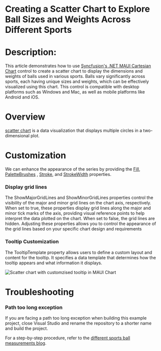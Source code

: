 # Creating a Scatter Chart to Explore Ball Sizes and Weights Across Different Sports

# Description:

This article demonstrates how to use [Syncfusion's .NET MAUI Cartesian Chart](https://www.syncfusion.com/maui-controls/maui-cartesian-charts) control to create a scatter chart to display the dimensions and weights of balls used in various sports. Balls vary significantly across sports, each having unique sizes and weights, which can be effectively visualized using this chart. This control is compatible with desktop platforms such as Windows and Mac, as well as mobile platforms like Android and iOS.

# Overview

[scatter chart](https://help.syncfusion.com/maui/cartesian-charts/scatter) is a data visualization that displays multiple circles in a two-dimensional plot.

# Customization

We can enhance the appearance of the series by providing the [Fill](https://help.syncfusion.com/cr/maui/Syncfusion.Maui.Charts.ChartSeries.html#Syncfusion_Maui_Charts_ChartSeries_Fill), [PaletteBrushes](https://help.syncfusion.com/cr/maui/Syncfusion.Maui.Charts.ChartSeries.html#Syncfusion_Maui_Charts_ChartSeries_PaletteBrushes) , [Stroke](https://help.syncfusion.com/cr/maui/Syncfusion.Maui.Charts.ScatterSeries.html#Syncfusion_Maui_Charts_ScatterSeries_Stroke), and [StrokeWidth](https://help.syncfusion.com/cr/maui/Syncfusion.Maui.Charts.XYDataSeries.html#Syncfusion_Maui_Charts_XYDataSeries_StrokeWidth) properties. 

### Display grid lines
The ShowMajorGridLines and ShowMinorGridLines properties control the visibility of the major and minor grid lines on the chart axis, respectively. When set to true, these properties display grid lines along the major and minor tick marks of the axis, providing visual reference points to help interpret the data plotted on the chart. When set to false, the grid lines are hidden. Adjusting these properties allows you to control the appearance of the grid lines based on your specific chart design and requirements

### Tooltip Customization

The TooltipTemplate property allows users to define a custom layout and content for the tooltip. It specifies a data template that determines how the tooltip appears and what information it displays.

![Scatter chart with customzised tooltip in MAUI Chart](https://github.com/SyncfusionExamples/Creating-a-Bubble-Chart-to-Explore-Ball-Sizes-and-Weights-Across-Different-Sports/assets/154403270/83200f1e-f499-41ab-bb49-320b2741be0a)



# Troubleshooting

### Path too long exception

If you are facing a path too long exception when building this example project, close Visual Studio and rename the repository to a shorter name and build the project.

For a step-by-step procedure, refer to the [different sports ball measurements blog]().